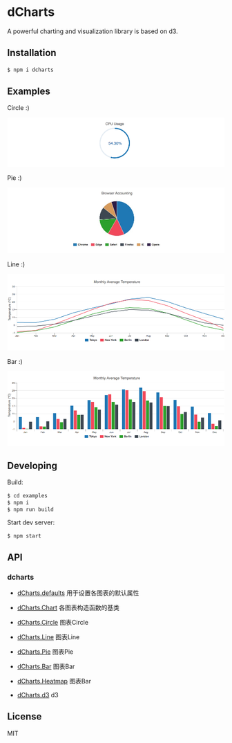 # dCharts

A powerful charting and visualization library is based on d3.


## Installation

```bash
$ npm i dcharts
```

## Examples

Circle :)

![](assets/circle.png)

Pie :)

![](assets/pie.png)

Line :)

![](assets/line.png)

Bar :)

![](assets/bar.png)


## Developing

Build:

```
$ cd examples
$ npm i
$ npm run build
```

Start dev server:

```
$ npm start
```

## API

### dcharts

* [dCharts.defaults](https://github.com/vicanso/dcharts/blob/master/md/defaults.md) 用于设置各图表的默认属性

* [dCharts.Chart](https://github.com/vicanso/dcharts/blob/master/md/chart.md) 各图表构造函数的基类

* [dCharts.Circle](https://github.com/vicanso/dcharts/blob/master/md/circle.md) 图表Circle

* [dCharts.Line](https://github.com/vicanso/dcharts/blob/master/md/line.md) 图表Line

* [dCharts.Pie](https://github.com/vicanso/dcharts/blob/master/md/pie.md) 图表Pie

* [dCharts.Bar](https://github.com/vicanso/dcharts/blob/master/md/bar.md) 图表Bar

* [dCharts.Heatmap](https://github.com/vicanso/dcharts/blob/master/md/heatmap.md) 图表Bar

* [dCharts.d3](https://github.com/d3/d3) d3

## License

MIT
